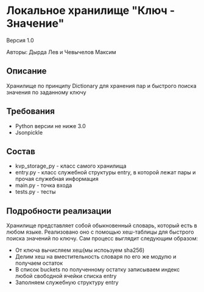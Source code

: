 # Локальное хранилище "Ключ - Значение"
Версия 1.0

Авторы: Дырда Лев и Чевычелов Максим

## Описание
Хранилище по принципу Dictionary для хранения пар
и быстрого поиска значения по заданному ключу


## Требования
* Python версии не ниже 3.0
* Jsonpickle 

## Состав
* kvp_storage_py - класс самого хранилища
* entry.py - класс служебной структуры entry, в которой
лежат пары и прочая служебная информация
* main.py - точка входа
* tests.py - тесты


## Подробности реализации
Хранилище представляет собой обыкновенный словарь,
который есть в любом языке. Реализовано оно с помощью
хеш-таблицы для быстрого поиска значений по ключу.
Сам процесс выглядит следующим образом:
* От ключа вычисляем хеш(мы испоьзуем sha256)
* Делим хеш на вместительность словаря по его же модулю
и получаем остаток
* В список buckets по полученному остатку записываем
индекс любой свободной ячейки списка entry
* Заполняем служебную структуру entry



